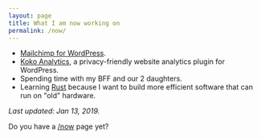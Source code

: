 ```yaml
---
layout: page
title: What I am now working on
permalink: /now/
---
```


- [Mailchimp for WordPress](https://www.mc4wp.com/).
- [Koko Analytics](https://kokoanalytics.com/), a privacy-friendly website analytics plugin for WordPress.
- Spending time with my BFF and our 2 daughters.
- Learning [Rust](https://www.rust-lang.org/) because I want to build more efficient software that can run on "old" hardware.

_Last updated: Jan 13, 2019._

Do you have a [/now](https://nownownow.com/) page yet?
